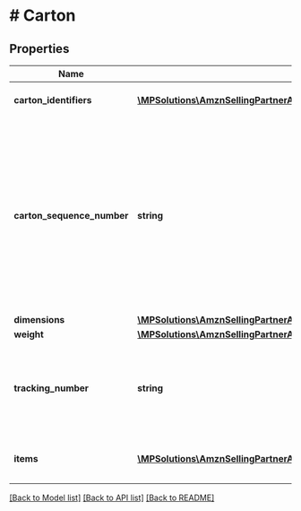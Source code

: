 # # Carton

## Properties

Name | Type | Description | Notes
------------ | ------------- | ------------- | -------------
**carton_identifiers** | [**\MPSolutions\AmznSellingPartnerApi\Models\VendorShipments\ContainerIdentification[]**](ContainerIdentification.md) | A list of carton identifiers. | [optional]
**carton_sequence_number** | **string** | Carton sequence number for the carton. The first carton will be 001, the second 002, and so on. This number is used as a reference to refer to this carton from the pallet level. |
**dimensions** | [**\MPSolutions\AmznSellingPartnerApi\Models\VendorShipments\Dimensions**](Dimensions.md) |  | [optional]
**weight** | [**\MPSolutions\AmznSellingPartnerApi\Models\VendorShipments\Weight**](Weight.md) |  | [optional]
**tracking_number** | **string** | This is required to be provided for every carton in the small parcel shipments. | [optional]
**items** | [**\MPSolutions\AmznSellingPartnerApi\Models\VendorShipments\ContainerItem[]**](ContainerItem.md) | A list of container item details. |

[[Back to Model list]](../../README.md#models) [[Back to API list]](../../README.md#endpoints) [[Back to README]](../../README.md)
